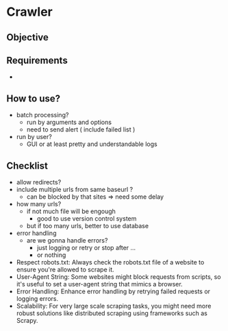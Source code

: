 # Crawler

## Objective

## Requirements

-

## How to use?

- batch processing?
  - run by arguments and options
  - need to send alert ( include failed list )
- run by user?
  - GUI or at least pretty and understandable logs

## Checklist

- allow redirects?
- include multiple urls from same baseurl ?
  - can be blocked by that sites => need some delay
- how many urls?
  - if not much file will be engough
    - good to use version control system
  - but if too many urls, better to use database
- error handling
  - are we gonna handle errors?
    - just logging or retry or stop after ...
    - or nothing
- Respect robots.txt: Always check the robots.txt file of a website to ensure you're allowed to scrape it.
- User-Agent String: Some websites might block requests from scripts, so it's useful to set a user-agent string that mimics a browser.
- Error Handling: Enhance error handling by retrying failed requests or logging errors.
- Scalability: For very large scale scraping tasks, you might need more robust solutions like distributed scraping using frameworks such as Scrapy.
